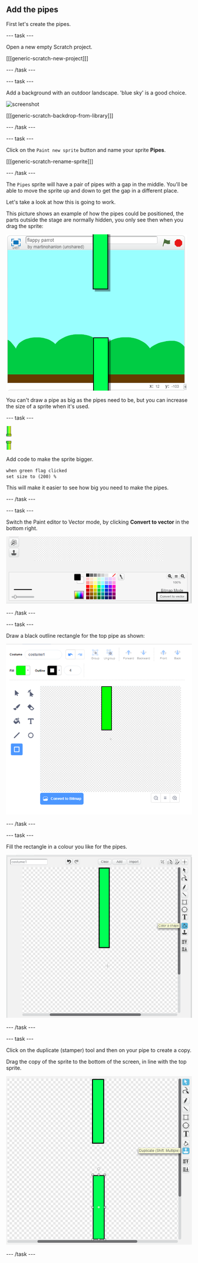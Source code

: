 ## Add the pipes

First let's create the pipes.

--- task ---

Open a new empty Scratch project.

[[[generic-scratch-new-project]]]

--- /task ---

--- task ---

Add a background with an outdoor landscape. 'blue sky' is a good choice.

![screenshot](images/flappy-stage.png)

[[[generic-scratch-backdrop-from-library]]]

--- /task ---

--- task ---

Click on the `Paint new sprite` button and name your sprite **Pipes**.

[[[generic-scratch-rename-sprite]]]

--- /task ---

The `Pipes` sprite will have a pair of pipes with a gap in the middle. You'll be able to move the sprite up and down to get the gap in a different place.

Let's take a look at how this is going to work.

This picture shows an example of how the pipes could be positioned, the parts outside the stage are normally hidden, you only see then when you drag the sprite:

![screenshot](images/flappy-pipes-position.png)

You can't draw a pipe as big as the pipes need to be, but you can increase the size of a sprite when it's used.

--- task ---

![pipes sprite](images/pipes-sprite.png)

Add code to make the sprite bigger.

```blocks
when green flag clicked
set size to (200) %
```

This will make it easier to see how big you need to make the pipes.

--- /task ---

--- task ---

Switch the Paint editor to Vector mode, by clicking **Convert to vector** in the bottom right.

![convert to vector button highlighted](images/vector-mode-button.png)

--- /task ---

--- task ---

Draw a black outline rectangle for the top pipe as shown:

![black rectangle for the pipe](images/flappy-pipes-rectangle.png)

--- /task ---

--- task ---

Fill the rectangle in a colour you like for the pipes.

![fill the rectangle](images/flappy-pipes-fill-rectangle.png)

--- /task ---

--- task ---

Click on the duplicate (stamper) tool and then on your pipe to create a copy.

Drag the copy of the sprite to the bottom of the screen, in line with the top sprite.

![screenshot](images/flappy-pipes-duplicate2.png)

--- /task ---
